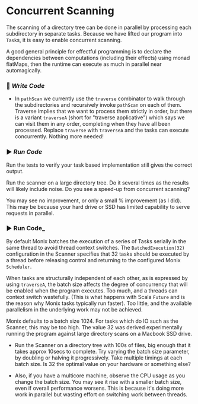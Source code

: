 # Concurrent Scanning

The scanning of a directory tree can be done in parallel by processing each subdirectory in separate tasks. Because we have
lifted our program into `Task`s, it is easy to enable concurrent scanning.

A good general principle for effectful programming is to declare the dependencies between computations (including their effects)
using monad flatMaps, then the runtime can execute as much in parallel near automagically.

### :pencil: _Write Code_

- In `pathScan` we currently use the `traverse` combinator to walk through the subdirectories and recursively invoke
`pathScan` on each of them. Traverse implies that we want to process them strictly in order, but there is a variant
`traverseA` (short for "traverse applicative") which says we can visit them in any order, completing when they have all
been processed. Replace `traverse` with `traverseA` and the tasks can execute concurrently. Nothing more needed!

### :arrow_forward: _Run Code_

Run the tests to verify your task based implementation still gives the correct output.

Run the scanner on a large directory tree. Do it several times as the results will likely include noise.
Do you see a speed-up from concurrent scanning?

You may see no improvement, or only a small % improvement (as I did). This may be because your hard drive or SSD has limited capability
to serve requests in parallel.


### :arrow_forward: Run Code_

By default Monix batches the execution of a series of Tasks serially in the same thread to avoid thread context switches.
The `BatchedExecution(32)` configuration in the Scanner specifies that 32 tasks should be executed by a thread before
releasing control and returning to the configured Monix `Scheduler`.

When tasks are structurally independent of each other, as is expressed by using `traverseA`, the batch size affects the
degree of concurrency that will be enabled when the program executes. Too much, and a threads can context switch wastefully.
(This is what happens with Scala `Future` and is the reason why Monix tasks typically run faster). Too little, and the available
parallelism in the underlying work may not be achieved.

Monix defaults to a batch size 1024. For tasks which do IO such as the Scanner, this may be too high. The value 32 was
derived experimentally running the program against large directory scans on a Macbook SSD drive.

- Run the Scanner on a directory tree with 100s of files, big enough that it takes approx 10secs to complete.
Try varying the batch size parameter, by doubling or halving it progressively.
Take multiple timings at each batch size. Is 32 the optimal value on your hardware or something else?

- Also, if you have a multicore machine, observe the CPU usage as you change the batch size. You may see it rise with
a smaller batch size, even if overall performance worsens. This is because it's doing more work in parallel but wasting
effort on switching work between threads.
